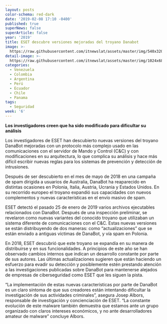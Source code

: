 ```yaml
---
layout: posts
color-schema: red-dark
date: '2019-02-08 17:10 -0400'
published: true
superNews: false
superArticle: false
year: '2019'
title: ESET descubre versiones mejoradas del troyano Danabot
image: >-
  https://raw.githubusercontent.com/itnewslat/assets/master/img/540x320/Troya-Horse-p.jpg
detail-image: >-
  https://raw.githubusercontent.com/itnewslat/assets/master/img/1024x680/Troya-Horse-g.jpg
categories:
  - Venezuela
  - Colombia
  - Argentina
  - Perú
  - Ecuador
  - Chile
  - Panama
tags:
  - Seguridad
week: '6'
---
```

**Los investigadores creen que ha sido modificado para dificultar su análisis**

Los investigadores de ESET han descubierto nuevas versiones del troyano DanaBot mejoradas con un protocolo más complejo usado en las comunicaciones con el servidor de Mando y Control (C&C) y con modificaciones en su arquitectura, lo que complica su análisis y hace más difícil escribir nuevas reglas para los sistemas de prevención y detección de intrusiones.

Después de ser descubierto en el mes de mayo de 2018 en una campaña de spam dirigida a usuarios de Australia, DanaBot ha reaparecido en distintas ocasiones en Polonia, Italia, Austria, Ucrania y Estados Unidos. En su recorrido europeo el troyano expandió sus capacidades con nuevos complementos y nuevas características en el envío masivo de spam.

ESET detectó el pasado 25 de enero de 2019 varios archivos ejecutables relacionados con DanaBot. Después de una inspección preliminar, se revelaron como nuevas variantes del conocido troyano que utilizaban un sistema diferente de comunicaciones con el C&C. Estas nuevas versiones se están distribuyendo de dos maneras: como “actualizaciones” que se están enviado a antiguas víctimas de DanaBot, y vía spam en Polonia.

En 2018, ESET descubrió que este troyano se expandía en su manera de distribuirse y en sus funcionalidades. A principios de este año se han observado cambios internos que indican un desarrollo constante por parte de sus autores. Las últimas actualizaciones sugieren que están haciendo un esfuerzo para evadir su detección y posiblemente estén prestando atención a las investigaciones publicadas sobre DanaBot para mantenerse alejados de empresas de ciberseguridad como ESET que les siguen la pista.

“La implementación de estas nuevas características por parte de DanaBot es un claro síntoma de que sus creadores están intentando dificultar la investigación de sus actividades criminales”, asegura Josep Albors, responsable de investigación y concienciación de ESET. “La constante evolución de este malware también demuestra que estamos ante un grupo organizado con claros intereses económicos, y no ante desarrolladores amateur de malware” concluye Albors. 